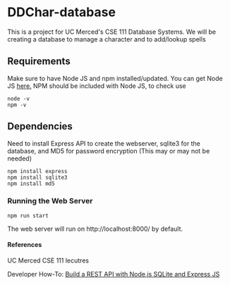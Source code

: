 # DDChar-database

This is a project for UC Merced's CSE 111 Database Systems. We will be creating a database to manage a character and to add/lookup spells

## Requirements
Make sure to have Node JS and npm installed/updated.
You can get Node JS [here.](https://nodejs.org/en/about/) 
NPM should be included with Node JS, to check use
```
node -v
npm -v
```

## Dependencies
Need to install Express API to create the webserver, sqlite3 for the database, and MD5 for password encryption (This may or may not be needed)
```
npm install express
npm install sqlite3
npm install md5
```

### Running the Web Server
`npm run start`

The web server will run on http://localhost:8000/ by default.

#### References
UC Merced CSE 111 lecutres

Developer How-To: [Build a REST API with Node.js SQLite and Express JS](https://developerhowto.com/2018/12/29/build-a-rest-api-with-node-js-and-express-js/)
